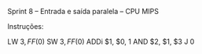 Sprint 8 – Entrada e saída paralela – CPU MIPS

Instruções:

LW $3, FF($0)
SW $3, FF($0)
ADDi $1, $0, 1
AND $2, $1, $3
J 0
